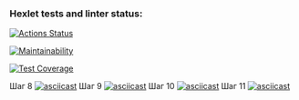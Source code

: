 ### Hexlet tests and linter status:
[![Actions Status](https://github.com/Wingle-ops/java-project-71/actions/workflows/hexlet-check.yml/badge.svg)](https://github.com/Wingle-ops/java-project-71/actions)

[![Maintainability](https://api.codeclimate.com/v1/badges/b6ca7eeb590c04cd64d3/maintainability)](https://codeclimate.com/github/Wingle-ops/java-project-71/maintainability)

[![Test Coverage](https://api.codeclimate.com/v1/badges/b6ca7eeb590c04cd64d3/test_coverage)](https://codeclimate.com/github/Wingle-ops/java-project-71/test_coverage)

Шаг 8 [![asciicast](https://asciinema.org/a/gC6S162zpbqiMM8HpNAz0j92a.svg)](https://asciinema.org/a/gC6S162zpbqiMM8HpNAz0j92a)
Шаг 9 [![asciicast](https://asciinema.org/a/X7Iu8BCz9sb0mI9z2JxCMrIGf.svg)](https://asciinema.org/a/X7Iu8BCz9sb0mI9z2JxCMrIGf)
Шаг 10 [![asciicast](https://asciinema.org/a/g3AGgVS4YsW9gShSPOz2PwvLM.svg)](https://asciinema.org/a/g3AGgVS4YsW9gShSPOz2PwvLM)
Шаг 11 [![asciicast](https://asciinema.org/a/NtGfI8TfDgsU9DnHYby3F1kmX.svg)](https://asciinema.org/a/NtGfI8TfDgsU9DnHYby3F1kmX)


